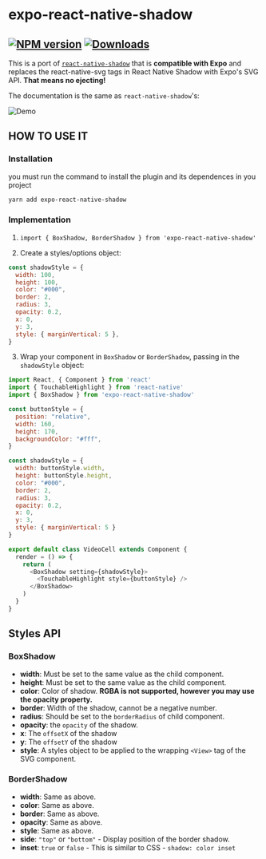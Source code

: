 # expo-react-native-shadow
[![NPM version][npm-image]][npm-url] [![Downloads][downloads-image]][npm-url]
---

This is a port of [`react-native-shadow`](https://github.com/879479119/react-native-shadow) that is **compatible with Expo** and replaces the react-native-svg tags in React Native Shadow with Expo's SVG API. **That means no ejecting!**

The documentation is the same as `react-native-shadow`'s:

![Demo](http://7xsm7w.com1.z0.glb.clouddn.com/20161015151531.png)

## HOW TO USE IT

### Installation
you must run the command to install the plugin and its dependences in you project
```bash
yarn add expo-react-native-shadow
``` 

### Implementation

1. `import { BoxShadow, BorderShadow } from 'expo-react-native-shadow'`

2. Create a styles/options object:
```js
const shadowStyle = {
  width: 100,
  height: 100,
  color: "#000",
  border: 2,
  radius: 3,
  opacity: 0.2,
  x: 0,
  y: 3,
  style: { marginVertical: 5 },
}
```

3. Wrap your component in `BoxShadow` or `BorderShadow`, passing in the `shadowStyle` object:
```js
import React, { Component } from 'react'
import { TouchableHighlight } from 'react-native'
import { BoxShadow } from 'expo-react-native-shadow'

const buttonStyle = {
  position: "relative",
  width: 160,
  height: 170,
  backgroundColor: "#fff",
}

const shadowStyle = {
  width: buttonStyle.width,
  height: buttonStyle.height,
  color: "#000",
  border: 2,
  radius: 3,
  opacity: 0.2,
  x: 0,
  y: 3,
  style: { marginVertical: 5 }
}

export default class VideoCell extends Component {
  render = () => {
    return (
      <BoxShadow setting={shadowStyle}>
        <TouchableHighlight style={buttonStyle} />
      </BoxShadow>
    )
  }
}
```

## Styles API

### BoxShadow
+ **width**: Must be set to the same value as the child component.
+ **height**: Must be set to the same value as the child component.
+ **color**: Color of shadow. **RGBA is not supported, however you may use the opacity property.**
+ **border**: Width of the shadow, cannot be a negative number.
+ **radius**: Should be set to the `borderRadius` of child component.
+ **opacity**: the `opacity` of the shadow.
+ **x**: The `offsetX` of the shadow
+ **y**: The `offsetY` of the shadow
+ **style**: A styles object to be applied to the wrapping `<View>` tag of the SVG component.

### BorderShadow
+ **width**: Same as above.
+ **color**: Same as above. 
+ **border**: Same as above.
+ **opacity**: Same as above.
+ **style**: Same as above.
+ **side**: `"top"` or `"bottom"` - Display position of the border shadow.
+ **inset**: `true` or `false` - This is similar to CSS - `shadow: color inset`


[npm-url]: https://npmjs.org/package/expo-react-native-shadow
[downloads-image]: http://img.shields.io/npm/dm/expo-react-native-shadow.svg
[npm-image]: http://img.shields.io/npm/v/expo-react-native-shadow.svg
